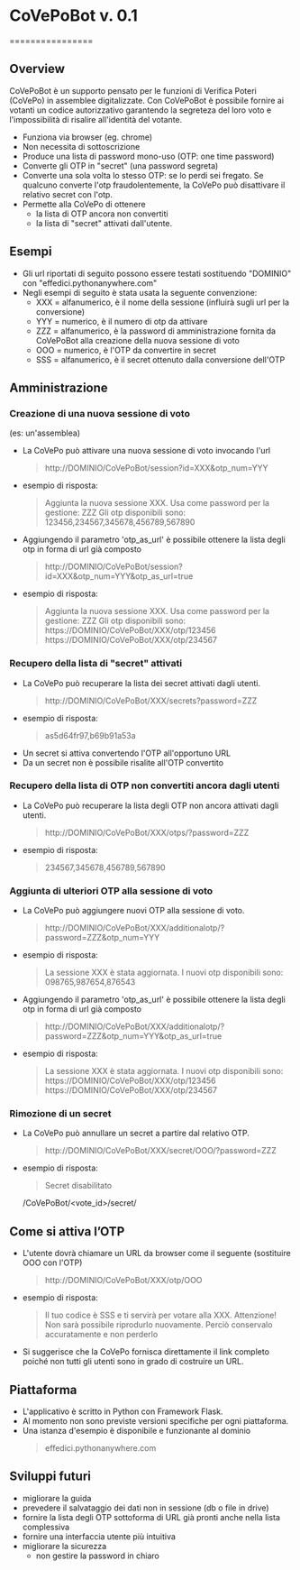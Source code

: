 # CoVePoBot v. 0.1
================

Overview
--------
CoVePoBot è un supporto pensato per le funzioni di Verifica Poteri (CoVePo) in assemblee digitalizzate.
Con CoVePoBot è possibile fornire ai votanti un codice autorizzativo garantendo la segreteza del loro voto e l'impossibilità di risalire all'identità del votante.
* Funziona via browser (eg. chrome)
* Non necessita di sottoscrizione
* Produce una lista di password mono-uso (OTP: one time password)
* Converte gli OTP in "secret" (una password segreta)
* Converte una sola volta lo stesso OTP: se lo perdi sei fregato. Se qualcuno converte l'otp fraudolentemente, la CoVePo può disattivare il relativo secret con l'otp.
* Permette alla CoVePo di ottenere
  * la lista di OTP ancora non convertiti
  * la lista di "secret" attivati dall'utente.

Esempi
--------
* Gli url riportati di seguito possono essere testati sostituendo "DOMINIO" con "effedici.pythonanywhere.com"
* Negli esempi di seguito è stata usata la seguente convenzione:
  * XXX = alfanumerico, è il nome della sessione (influirà sugli url per la conversione)
  * YYY = numerico, è il numero di otp da attivare
  * ZZZ = alfanumerico, è la password di amministrazione fornita da CoVePoBot alla creazione della nuova sessione di voto
  * OOO = numerico, è l'OTP da convertire in secret
  * SSS = alfanumerico, è il secret ottenuto dalla conversione dell'OTP

Amministrazione
--------
### Creazione di una nuova sessione di voto ###
(es: un'assemblea)
* La CoVePo può attivare una nuova sessione di voto invocando l'url
  > http://DOMINIO/CoVePoBot/session?id=XXX&otp_num=YYY
* esempio di risposta:
  > Aggiunta la nuova sessione XXX. Usa come password per la gestione: ZZZ
  > Gli otp disponibili sono: 123456,234567,345678,456789,567890
* Aggiungendo il parametro 'otp_as_url' è possibile ottenere la lista degli otp in forma di url già composto
  > http://DOMINIO/CoVePoBot/session?id=XXX&otp_num=YYY&otp_as_url=true
* esempio di risposta:
  > Aggiunta la nuova sessione XXX. Usa come password per la gestione: ZZZ
  > Gli otp disponibili sono:
  > https://DOMINIO/CoVePoBot/XXX/otp/123456
  > https://DOMINIO/CoVePoBot/XXX/otp/234567

### Recupero della lista di "secret" attivati ###
* La CoVePo può recuperare la lista dei secret attivati dagli utenti.
  > http://DOMINIO/CoVePoBot/XXX/secrets?password=ZZZ
* esempio di risposta:
  >as5d64fr97,b69b91a53a
* Un secret si attiva convertendo l'OTP all'opportuno URL
* Da un secret non è possibile risalite all'OTP convertito

### Recupero della lista di OTP non convertiti ancora dagli utenti ###
* La CoVePo può recuperare la lista degli OTP non ancora attivati dagli utenti.
  > http://DOMINIO/CoVePoBot/XXX/otps/?password=ZZZ
* esempio di risposta:
  > 234567,345678,456789,567890

### Aggiunta di ulteriori OTP alla sessione di voto ###
* La CoVePo può aggiungere nuovi OTP alla sessione di voto.
  > http://DOMINIO/CoVePoBot/XXX/additionalotp/?password=ZZZ&otp_num=YYY
* esempio di risposta:
  > La sessione XXX è stata aggiornata.
  > I nuovi otp disponibili sono: 098765,987654,876543
* Aggiungendo il parametro 'otp_as_url' è possibile ottenere la lista degli otp in forma di url già composto
  > http://DOMINIO/CoVePoBot/XXX/additionalotp/?password=ZZZ&otp_num=YYY&otp_as_url=true
* esempio di risposta:
  > La sessione XXX è stata aggiornata.
  > I nuovi otp disponibili sono:
  > https://DOMINIO/CoVePoBot/XXX/otp/123456
  > https://DOMINIO/CoVePoBot/XXX/otp/234567

### Rimozione di un secret ###
* La CoVePo può annullare un secret a partire dal relativo OTP.
  > http://DOMINIO/CoVePoBot/XXX/secret/OOO/?password=ZZZ
* esempio di risposta:
  > Secret disabilitato

  /CoVePoBot/<vote_id>/secret/<secret>

Come si attiva l’OTP
--------
* L'utente dovrà chiamare un URL da browser come il seguente (sostituire OOO con l'OTP)
  > http://DOMINIO/CoVePoBot/XXX/otp/OOO
* esempio di risposta:
  > Il tuo codice è SSS e ti servirà per votare alla XXX.
  > Attenzione! Non sarà possibile riprodurlo nuovamente. Perciò conservalo accuratamente e non perderlo
* Si suggerisce che la CoVePo fornisca direttamente il link completo poiché non tutti gli utenti sono in grado di costruire un URL.

Piattaforma
--------
* L'applicativo è scritto in Python con Framework Flask.
* Al momento non sono previste versioni specifiche per ogni piattaforma.
* Una istanza d'esempio è disponibile e funzionante al dominio
  > effedici.pythonanywhere.com

Sviluppi futuri
--------
* migliorare la guida
* prevedere il salvataggio dei dati non in sessione (db o file in drive)
* fornire la lista degli OTP sottoforma di URL già pronti anche nella lista complessiva
* fornire una interfaccia utente più intuitiva
* migliorare la sicurezza
	* non gestire la password in chiaro